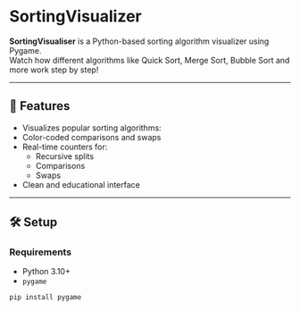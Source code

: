 # SortingVisualizer

**SortingVisualiser** is a Python-based sorting algorithm visualizer using Pygame.  
Watch how different algorithms like Quick Sort, Merge Sort, Bubble Sort and more work step by step!

---

## 🎯 Features

- Visualizes popular sorting algorithms:
- Color-coded comparisons and swaps
- Real-time counters for:
  - Recursive splits
  - Comparisons
  - Swaps
- Clean and educational interface

---

## 🛠 Setup

### Requirements
- Python 3.10+
- `pygame`

```bash
pip install pygame